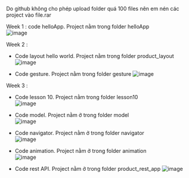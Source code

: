 Do github không cho phép upload folder quá 100 files nên em nén các project vào file.rar    

Week 1 : code helloApp. Project nằm trong folder helloApp    
![image](https://user-images.githubusercontent.com/62579946/155689824-4fcc2ecd-20ff-4ff0-9ea2-9e9c06a2591f.png)    


Week 2 :  
- Code layout hello world. Project nằm trong folder product_layout       
![image](https://user-images.githubusercontent.com/62579946/156113876-52dd5587-7753-4293-91fb-0be5c5260d93.png)


- Code gesture. Project nằm trong folder gesture
![image](https://user-images.githubusercontent.com/62579946/156116849-e248afc7-0e33-4d7c-84cd-5e529a32d649.png)


Week 3 :    
- Code lesson 10. Project nằm trong folder lesson10    
![image](https://user-images.githubusercontent.com/62579946/156993923-dc52e6ca-c582-4f45-89cf-e3897f91aca9.png)


- Code model. Project nằm ở trong folder model    
![image](https://user-images.githubusercontent.com/62579946/157069846-1a8caaa7-0c0f-4694-8eb0-901eb5642051.png)


- Code navigator. Project nằm ở trong folder navigator    
![image](https://user-images.githubusercontent.com/62579946/157165653-1cbd9ccf-8aa2-4fce-86da-3b6bd630919f.png)


- Code animation. Project nằm ở trong folder animation    
![image](https://user-images.githubusercontent.com/62579946/157171447-e5aaf2c5-e2f1-406f-a211-2eb6ff075d49.png)


- Code rest API. Project nằm ở trong folder product_rest_app
![image](https://user-images.githubusercontent.com/62579946/157592582-d44cbe17-3349-4bc0-a696-d089b92c8582.png)

